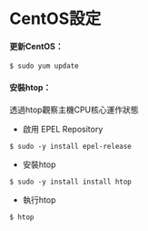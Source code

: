 # CentOS設定

#### 更新CentOS：

```
$ sudo yum update
```

#### 安裝htop：

透過htop觀察主機CPU核心運作狀態

* 啟用 EPEL Repository

```
$ sudo -y install epel-release
```

* 安裝htop

```
$ sudo -y install install htop
```

* 執行htop

```
$ htop
```




